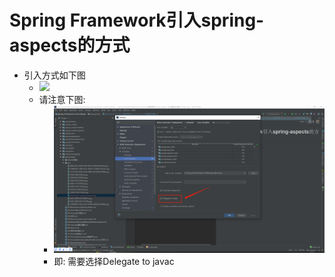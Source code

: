 # Spring Framework引入spring-aspects的方式
+ 引入方式如下图
   - <img src="./pics/aop-import-spring-aspects.png"/>
   - 请注意下图:
      + <img src="./pics/aop_20201227134859.png"/>
      + 即: 需要选择Delegate to javac